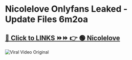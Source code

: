 
 # Nicolelove Onlyfans Leaked - Update Files 6m2oa

## <h2><a href="https://clipsfans.com/Nicolelove&ref=git">🔗 Click to LINKS ⏩⏩ 👉 🟢 Nicolelove </a></h2>

<a href="https://clipsfans.com/Nicolelove&ref=git" rel="nofollow" data-target="animated-image.originalLink"><img src="https://i.ibb.co.com/xMMVF88/686577567.gif" alt="Viral Video Original" style="max-width: 100%; display: inline-block;" data-target="animated-image.originalImage"></a>

